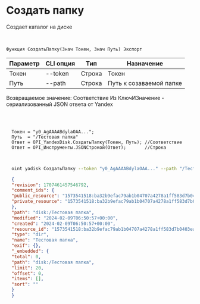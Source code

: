 ﻿---
sidebar_position: 2
---

# Создать папку
 Создает каталог на диске


<br/>


`Функция СоздатьПапку(Знач Токен, Знач Путь) Экспорт`

  | Параметр | CLI опция | Тип | Назначение |
  |-|-|-|-|
  | Токен | --token | Строка | Токен |
  | Путь | --path | Строка | Путь к созаваемой папке |

  
  Возвращаемое значение:   Соответствие Из КлючИЗначение - сериализованный JSON ответа от Yandex

<br/>




```bsl title="Пример кода"
  
  Токен = "y0_AgAAAABdylaOAA...";
  Путь  = "/Тестовая папка"
  Ответ = OPI_YandexDisk.СоздатьПапку(Токен, Путь); //Соответствие
  Ответ = OPI_Инструменты.JSONСтрокой(Ответ);       //Строка
  
```
	


```sh title="Пример команды CLI"
    
  oint yadisk СоздатьПапку --token "y0_AgAAAABdylaOAA..." --path "/Тестовая папка"

```

```json title="Результат"
  {
  "revision": 1707461457546792,
  "comment_ids": {
  "public_resource": "1573541518:ba32b9efac79ab1b04707a4278a1ff583d7b0403ea306035f1b910e56c6ef3ac",
  "private_resource": "1573541518:ba32b9efac79ab1b04707a4278a1ff583d7b0403ea306035f1b910e56c6ef3ac"
  },
  "path": "disk:/Тестовая папка",
  "modified": "2024-02-09T06:50:57+00:00",
  "created": "2024-02-09T06:50:57+00:00",
  "resource_id": "1573541518:ba32b9efac79ab1b04707a4278a1ff583d7b0403ea306035f1b910e56c6ef3ac",
  "type": "dir",
  "name": "Тестовая папка",
  "exif": {},
  "_embedded": {
  "total": 0,
  "path": "disk:/Тестовая папка",
  "limit": 20,
  "offset": 0,
  "items": [],
  "sort": ""
  }
  }
```
